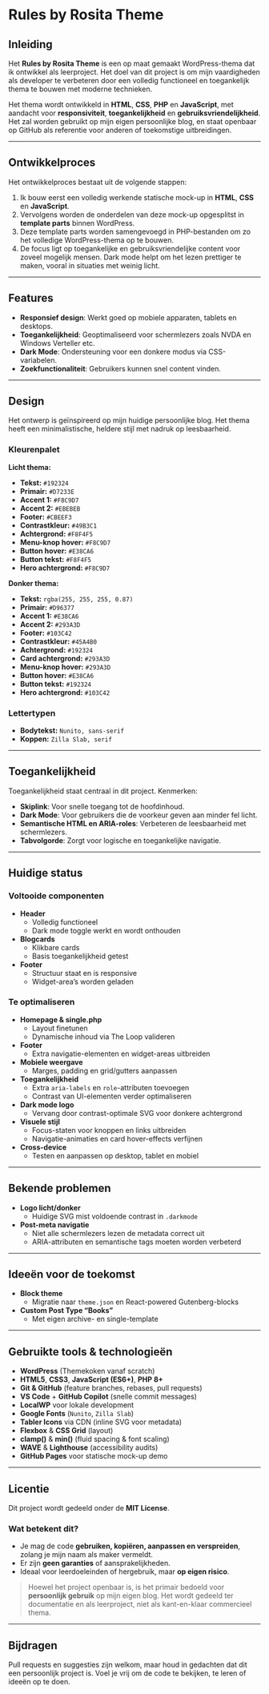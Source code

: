 # Rules by Rosita Theme

## Inleiding

Het **Rules by Rosita Theme** is een op maat gemaakt WordPress-thema dat ik ontwikkel als leerproject. Het doel van dit project is om mijn vaardigheden als developer te verbeteren door een volledig functioneel en toegankelijk thema te bouwen met moderne technieken.

Het thema wordt ontwikkeld in **HTML**, **CSS**, **PHP** en **JavaScript**, met aandacht voor **responsiviteit**, **toegankelijkheid** en **gebruiksvriendelijkheid**. Het zal worden gebruikt op mijn eigen persoonlijke blog, en staat openbaar op GitHub als referentie voor anderen of toekomstige uitbreidingen.

---

## Ontwikkelproces

Het ontwikkelproces bestaat uit de volgende stappen:

1. Ik bouw eerst een volledig werkende statische mock-up in **HTML**, **CSS** en **JavaScript**.
2. Vervolgens worden de onderdelen van deze mock-up opgesplitst in **template parts** binnen WordPress.
3. Deze template parts worden samengevoegd in PHP-bestanden om zo het volledige WordPress-thema op te bouwen.
4. De focus ligt op toegankelijke en gebruiksvriendelijke content voor zoveel mogelijk mensen. Dark mode helpt om het lezen prettiger te maken, vooral in situaties met weinig licht.

---

## Features

- **Responsief design**: Werkt goed op mobiele apparaten, tablets en desktops.
- **Toegankelijkheid**: Geoptimaliseerd voor schermlezers zoals NVDA en Windows Verteller etc.
- **Dark Mode**: Ondersteuning voor een donkere modus via CSS-variabelen.
- **Zoekfunctionaliteit**: Gebruikers kunnen snel content vinden.

---

## Design

Het ontwerp is geïnspireerd op mijn huidige persoonlijke blog. Het thema heeft een minimalistische, heldere stijl met nadruk op leesbaarheid.

### Kleurenpalet

**Licht thema:**

- **Tekst:** `#192324`
- **Primair:** `#D7233E`
- **Accent 1:** `#F8C9D7`
- **Accent 2:** `#EBEBEB`
- **Footer:** `#CBEEF3`
- **Contrastkleur:** `#49B3C1`
- **Achtergrond:** `#F8F4F5`
- **Menu-knop hover:** `#F8C9D7`
- **Button hover:** `#E38CA6`
- **Button tekst:** `#F8F4F5`
- **Hero achtergrond:** `#F8C9D7`

**Donker thema:**

- **Tekst:** `rgba(255, 255, 255, 0.87)`
- **Primair:** `#D96377`
- **Accent 1:** `#E38CA6`
- **Accent 2:** `#293A3D`
- **Footer:** `#103C42`
- **Contrastkleur:** `#45A4B0`
- **Achtergrond:** `#192324`
- **Card achtergrond:** `#293A3D`
- **Menu-knop hover:** `#293A3D`
- **Button hover:** `#E38CA6`
- **Button tekst:** `#192324`
- **Hero achtergrond:** `#103C42`

### Lettertypen

- **Bodytekst:** `Nunito, sans-serif`
- **Koppen:** `Zilla Slab, serif`

---

## Toegankelijkheid

Toegankelijkheid staat centraal in dit project. Kenmerken:

- **Skiplink**: Voor snelle toegang tot de hoofdinhoud.
- **Dark Mode**: Voor gebruikers die de voorkeur geven aan minder fel licht.
- **Semantische HTML en ARIA-roles**: Verbeteren de leesbaarheid met schermlezers.
- **Tabvolgorde**: Zorgt voor logische en toegankelijke navigatie.

---

## Huidige status

### Voltooide componenten

- **Header**  
  - Volledig functioneel  
  - Dark mode toggle werkt en wordt onthouden  
- **Blogcards**  
  - Klikbare cards
  - Basis toegankelijkheid getest  
- **Footer**  
  - Structuur staat en is responsive  
  - Widget-area’s worden geladen

### Te optimaliseren

- **Homepage & single.php**  
  - Layout finetunen  
  - Dynamische inhoud via The Loop valideren  
- **Footer**  
  - Extra navigatie-elementen en widget-areas uitbreiden  
- **Mobiele weergave**  
  - Marges, padding en grid/gutters aanpassen  
- **Toegankelijkheid**  
  - Extra `aria-labels` en `role`-attributen toevoegen  
  - Contrast van UI-elementen verder optimaliseren  
- **Dark mode logo**  
  - Vervang door contrast-optimale SVG voor donkere achtergrond  
- **Visuele stijl**  
  - Focus-staten voor knoppen en links uitbreiden  
  - Navigatie-animaties en card hover-effects verfijnen  
- **Cross-device**  
  - Testen en aanpassen op desktop, tablet en mobiel

---

## Bekende problemen

- **Logo licht/donker**  
  - Huidige SVG mist voldoende contrast in `.darkmode`  
- **Post-meta navigatie**  
  - Niet alle schermlezers lezen de metadata correct uit  
  - ARIA-attributen en semantische tags moeten worden verbeterd

---

## Ideeën voor de toekomst

- **Block theme**  
  - Migratie naar `theme.json` en React-powered Gutenberg-blocks  
- **Custom Post Type “Books”**  
  - Met eigen archive- en single-template  

---

## Gebruikte tools & technologieën

- **WordPress** (Themekoken vanaf scratch)  
- **HTML5**, **CSS3**, **JavaScript (ES6+)**, **PHP 8+**  
- **Git & GitHub** (feature branches, rebases, pull requests)  
- **VS Code** + **GitHub Copilot** (snelle commit messages)  
- **LocalWP** voor lokale development  
- **Google Fonts** (`Nunito`, `Zilla Slab`)  
- **Tabler Icons** via CDN (inline SVG voor metadata)  
- **Flexbox** & **CSS Grid** (layout)  
- **clamp()** & **min()** (fluid spacing & font scaling)  
- **WAVE** & **Lighthouse** (accessibility audits)  
- **GitHub Pages** voor statische mock-up demo

---


## Licentie

Dit project wordt gedeeld onder de **MIT License**.

### Wat betekent dit?

- Je mag de code **gebruiken, kopiëren, aanpassen en verspreiden**, zolang je mijn naam als maker vermeldt.
- Er zijn **geen garanties** of aansprakelijkheden.
- Ideaal voor leerdoeleinden of hergebruik, maar **op eigen risico**.

> Hoewel het project openbaar is, is het primair bedoeld voor **persoonlijk gebruik** op mijn eigen blog. Het wordt gedeeld ter documentatie en als leerproject, niet als kant-en-klaar commercieel thema.

---

## Bijdragen

Pull requests en suggesties zijn welkom, maar houd in gedachten dat dit een persoonlijk project is. Voel je vrij om de code te bekijken, te leren of ideeën op te doen.